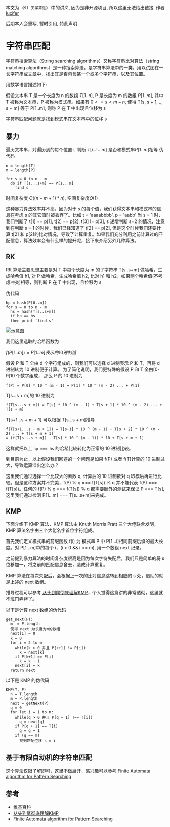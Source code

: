 本文为 `《91 天学算法》` 中的讲义, 因为是非开源项目, 所以这里无法给出链接, 作者 [lucifer](https://lucifer.ren/blog/2020/05/23/91-algo/) 

后期本人会重写, 暂时引用, 特此声明

# 字符串匹配

字符串搜索算法（String searching algorithms）又称字符串比对算法（string matching algorithms）是一种搜索算法，是字符串算法中的一类，用以试图在一长字符串或文章中，找出其是否包含某一个或多个字符串，以及其位置。

用数学语言描述如下:

假设文本串 T 是一个长度为 n 的数组 $T[1..n]$, P 是长度为 m 的数组 $P[1..m]$, 其中 T 被称为文本串，P 被称为模式串。如果有 $0 <= s < m-n$, 使得 T[s, s + 1, .., s + m] 等于 P[1..m], 则称 P 在 T 中出现且位移为 s

字符串匹配问题就是找到模式串在文本串中的位移 s

<!-- 字符串匹配的概念 -->


<extoc></extoc>

## 暴力

遍历文本串，对遍历到的每个位置 i, 判断 $T[i..i+m]$ 是否和模式串$P[1..m]$相等
伪代码

```
n = length[T]
m = length[P]

for s = 0 to n - m
  do if T[s...s+m] == P[1...m]
    find s
```

时间复杂度 $O((n - m + 1) * n)$, 空间复杂度$O(1)$

这种暴力算法效率并不高，因为对于 s 的每个值，我们获得文本串和模式串的信息在考虑 s 的其它值时被丢弃了。比如 t = 'aaaabbbb', p = 'aabb'
当 s = 1 时，我们判断了 t[1] == p[1], t[2] == p[2], t[3] != p[3], s 递增判断 s=2 的情况，注意到在判断 s = 1 的时候，我们已经知道了 t[2] == p[2], 但是这个时候我们还要计算 t[2] 和 p[2]的比对情况，导致了计算重复。如果我们充分利用之前计算过的匹配信息，算法效率会有什么样的提升呢，接下来介绍另外几种算法。

## RK

RK 算法主要思想主要是对 T 中每个长度为 m 的子字符串 T[s..s+m] 做哈希，生成哈希值 h1, 对 P 做哈希，生成哈希值 h2, 比对 h1 和 h2，如果两个哈希值(不考虑冲突)相等，则判断 P 在 T 中出现，且位移为 s

伪代码

```
hp = hash(P[0..m])
for s = 0 to n - m
  hs = hash(T[s..s+m])
  if hp == hs
  then print 'find s'
```

![示意图](./assets/kmp/rk.svg)

我们这里选取的哈希函数为

$f(P[1..m]) = P[1..m]表示的10进制值$

假设 P 和 T 全由 d 个字符组成的，则我们可以选择 d 进制表示 P 和 T，再将 d 进制转为 10 进制便于计算。
为了简化说明，我们更特殊的假设 P 和 T 全由[0-9]10 个数字组成，
那么 P 的 10 进制为

```
f(P) = P[0] * 10 ^ (m - 1) + P[1] * 10 ^ (m - 2) ... + P[1]
```

T[s...s + m]的 10 进制为

```
f(T[s...s + m]) = T[s] * 10 ^ (m - 1) + T[s + 1] * 10 ^ (m - 2) ... + T[s + m]
```

T[s+1...s + m + 1] 可以根据 T[s...s + m]推导

```
f(T[s+1...s + m + 1]) = T[s+1] * 10 ^ (m - 1) + T[s + 2] * 10 ^ (m - 2) ... + T[s + m + 1]
= (f(T[s...s + m]) - T[s] * 10 ^ (m - 1)) * 10 + T[s + m + 1]
```

这样就把以上 `hp === hs` 的哈希比较转化为正常的 10 进制比较。

到目前为止，以上假设我们回避的一个问题是如果 f(P) 或者 f(T)计算的 10 进制过大，导致运算溢出怎么办？

这里我们通过选择一个比较大的素数 q, 计算后的 10 进制数对 q 取模后再进行比较。但是这种方案并不完美，f(P) % q === f(T[s]) % q 并不能代表 f(P) === f(T[s])。任何的 f(P) % q === f(T[s]) % q 都需要额外的测试来保证 P === T[s], 这里我们通过检测 P[1...m] === T[s...s+m]来完成。

## KMP

下面介绍下 KMP 算法，KMP 算法由 Knuth Morris Pratt 三个大佬联合发明，KMP 算法名字由三个大佬名字首位字符组成。

首先我们定义模式串的前缀函数 f(i) 为 模式串 P 中 P[1...i]相同前缀后缀的最大长度。对 P[1...m]中的每个 i，(i > 0 && i <= m), 用一个数组 next 记录。

之前提到暴力算法的时间复杂度很高是因为每次字符失配后，我们只是简单的将 s 位移加一，将之前的匹配信息舍去，造成计算重复。

KMP 算法在每次失配后，会根据上一次的比对信息跳转到相应的 s 处，借助的就是上述的 next 数组。

推导过程可以参考 [从头到尾彻底理解KMP](https://blog.csdn.net/v_JULY_v/article/details/7041827)，个人觉得这篇讲的非常透彻，这里就不班门弄斧了。


以下是计算 next 数组的伪代码

```
get_next(P):
  m  = P.length
  使得 next 为长度为m的数组
  next[1] = 0
  k = 0
  for i = 2 to m
    while(k > 0 并且 P[k+1] != P[i])
      k = next[k]
    if P[k+1] == P[i]
      k = k + 1
    next[i] = k
  return next
```

以下是 KMP 的伪代码

```
KMP(T, P)
  n = T.length
  m = P.length
  next = getNext(P)
  q = 0
  for let i = 1 to n:
    while(q > 0 并且 P[q + 1] !== T[i])
      q = next[q]
    if P[q + 1] == T[i]
      q = q + 1
    if (q == m)
      找到匹配位移 s = i
```

## 基于有限自动机的字符串匹配

这个算法仅限了解即可，这里不做展开，感兴趣可以参考 [Finite Automata algorithm for Pattern Searching](https://www.geeksforgeeks.org/finite-automata-algorithm-for-pattern-searching/)

## 参考

+ [维基百科](https://zh.wikipedia.org/wiki/%E5%85%8B%E5%8A%AA%E6%96%AF-%E8%8E%AB%E9%87%8C%E6%96%AF-%E6%99%AE%E6%8B%89%E7%89%B9%E7%AE%97%E6%B3%95)
+ [从头到尾彻底理解KMP](https://blog.csdn.net/v_JULY_v/article/details/7041827)
+ [Finite Automata algorithm for Pattern Searching](https://www.geeksforgeeks.org/finite-automata-algorithm-for-pattern-searching/)


